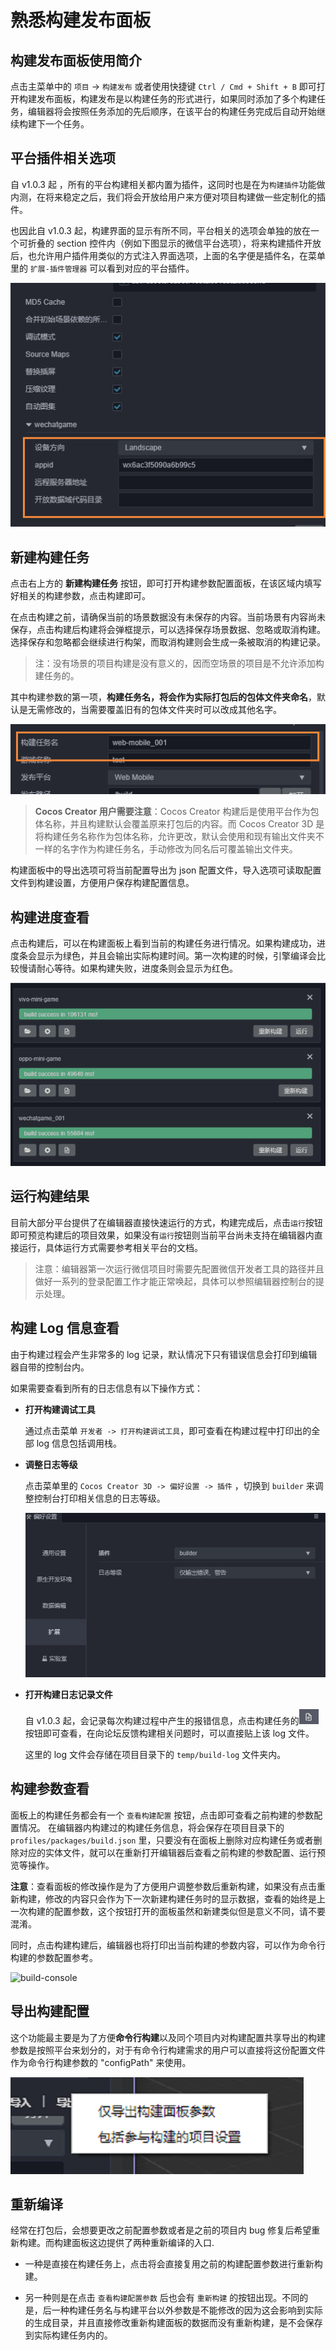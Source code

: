 # 熟悉构建发布面板

## 构建发布面板使用简介

点击主菜单中的 `项目` -> `构建发布` 或者使用快捷键 `Ctrl / Cmd + Shift + B` 即可打开构建发布面板，构建发布是以构建任务的形式进行，如果同时添加了多个构建任务，编辑器将会按照任务添加的先后顺序，在该平台的构建任务完成后自动开始继续构建下一个任务。

## 平台插件相关选项

自 v1.0.3 起 ，所有的平台构建相关都内置为插件，这同时也是在为`构建插件`功能做内测，在将来稳定之后，我们将会开放给用户来方便对项目构建做一些定制化的插件。

也因此自 v1.0.3 起，构建界面的显示有所不同，平台相关的选项会单独的放在一个可折叠的 section 控件内（例如下图显示的微信平台选项），将来构建插件开放后，也允许用户插件用类似的方式注入界面选项，上面的名字便是插件名，在菜单里的 `扩展-插件管理器` 可以看到对应的平台插件。

![main](build-panel/main.jpg)

## 新建构建任务

点击右上方的 **新建构建任务** 按钮，即可打开构建参数配置面板，在该区域内填写好相关的构建参数，点击构建即可。

在点击构建之前，请确保当前的场景数据没有未保存的内容。当前场景有内容尚未保存，点击构建后构建将会弹框提示，可以选择保存场景数据、忽略或取消构建。选择保存和忽略都会继续进行构架，而取消构建则会生成一条被取消的构建记录。
>注：没有场景的项目构建是没有意义的，因而空场景的项目是不允许添加构建任务的。

其中构建参数的第一项，**构建任务名，将会作为实际打包后的包体文件夹命名**，默认是无需修改的，当需要覆盖旧有的包体文件夹时可以改成其他名字。

![build-task](build-panel/build-task.jpg)

>**Cocos Creator 用户需要注意**：Cocos Creator 构建后是使用平台作为包体名称，并且构建默认会覆盖原来打包后的内容。而 Cocos Creator 3D 是将构建任务名称作为包体名称，允许更改，默认会使用和现有输出文件夹不一样的名字作为构建任务名，手动修改为同名后可覆盖输出文件夹。

构建面板中的导出选项可将当前配置导出为 json 配置文件，导入选项可读取配置文件到构建设置，方便用户保存构建配置信息。

## 构建进度查看

点击构建后，可以在构建面板上看到当前的构建任务进行情况。如果构建成功，进度条会显示为绿色，并且会输出实际构建时间。第一次构建的时候，引擎编译会比较慢请耐心等待。如果构建失败，进度条则会显示为红色。

![task-list](build-panel/task-list.jpg)

## 运行构建结果

目前大部分平台提供了在编辑器直接快速运行的方式，构建完成后，点击`运行`按钮即可预览构建后的项目效果，如果没有`运行`按钮则当前平台尚未支持在编辑器内直接运行，具体运行方式需要参考相关平台的文档。

> 注意：编辑器第一次运行微信项目时需要先配置微信开发者工具的路径并且做好一系列的登录配置工作才能正常唤起，具体可以参照编辑器控制台的提示处理。

## 构建 Log 信息查看

由于构建过程会产生非常多的 log 记录，默认情况下只有错误信息会打印到编辑器自带的控制台内。

如果需要查看到所有的日志信息有以下操作方式：

- **打开构建调试工具**

    通过点击菜单 `开发者 -> 打开构建调试工具`，即可查看在构建过程中打印出的全部 log 信息包括调用栈。

- **调整日志等级**

    点击菜单里的 `Cocos Creator 3D -> 偏好设置 -> 插件` ，切换到 `builder` 来调整控制台打印相关信息的日志等级。

    ![builder-log](./build-panel/builder-log.jpg)

- **打开构建日志记录文件**

    自 v1.0.3 起，会记录每次构建过程中产生的报错信息，点击构建任务的![log](build-panel/log.jpg)按钮即可查看，在向论坛反馈构建相关问题时，可以直接贴上该 log 文件。

    这里的 log 文件会存储在项目目录下的 `temp/build-log` 文件夹内。

## 构建参数查看

面板上的构建任务都会有一个 `查看构建配置` 按钮，点击即可查看之前构建的参数配置情况。
在编辑器内构建过的构建任务信息，将会保存在项目目录下的 `profiles/packages/build.json` 里，只要没有在面板上删除对应构建任务或者删除对应的实体文件，就可以在重新打开编辑器后查看之前构建的参数配置、运行预览等操作。

**注意**：查看面板的修改操作是为了方便用户调整参数后重新构建，如果没有点击重新构建，修改的内容只会作为下一次新建构建任务时的显示数据，查看的始终是上一次构建的配置参数，这个按钮打开的面板虽然和新建类似但是意义不同，请不要混淆。

同时，点击构建构建后，编辑器也将打印出当前构建的参数内容，可以作为命令行构建的参数配置参考。

![build-console](build-panel/build-console.jpg)

## 导出构建配置

这个功能最主要是为了方便**命令行构建**以及同个项目内对构建配置共享导出的构建参数是按照平台来划分的，对于有命令行构建需求的用户可以直接将这份配置文件作为命令行构建参数的 "configPath" 来使用。

![export](build-panel/export.jpg)

## 重新编译

经常在打包后，会想要更改之前配置参数或者是之前的项目内 bug 修复后希望重新构建。而构建面板这边提供了两种重新编译的入口.

- 一种是直接在构建任务上，点击将会直接复用之前的构建配置参数进行重新构建。

- 另一种则是在点击 `查看构建配置参数` 后也会有 `重新构建` 的按钮出现。不同的是，后一种构建任务名与构建平台以外参数是不能修改的因为这会影响到实际的生成目录，并且直接修改重新构建面板的数据而没有重新构建，是不会保存到实际构建任务内的。

